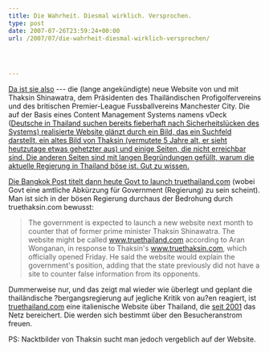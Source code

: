 ```yaml
---
title: Die Wahrheit. Diesmal wirklich. Versprochen.
type: post
date: 2007-07-26T23:59:24+00:00
url: /2007/07/die-wahrheit-diesmal-wirklich-versprochen/




---
```

[Da ist sie also][1] --- die (lange angekündigte</a>) neue Website von und mit Thaksin Shinawatra, dem Präsidenten des Thailändischen Profigolfervereins und des britischen Premier-League Fussballvereins Manchester City. Die auf der Basis eines Content Management Systems namens vDeck (<a href="1299">Deutsche in Thailand suchen bereits fieberhaft nach Sicherheitslücken des Systems) realisierte Website glänzt durch ein Bild, das ein Suchfeld darstellt, ein altes Bild von Thaksin (vermutete 5 Jahre alt, er sieht heutzutage etwas gehetzter aus) und einige Seiten, die nicht erreichbar sind. Die anderen Seiten sind mit langen Begründungen gefüllt, warum die aktuelle Regierung in Thailand böse ist. Gut zu wissen.

Die Bangkok Post titelt dann heute [Govt to launch truethailand.com][2] (wobei Govt eine amtliche Abkürzung für Government (Regierung) zu sein scheint). Man ist sich in der bösen Regierung durchaus der Bedrohung durch truethaksin.com bewusst:

> The government is expected to launch a new website next month to counter that of former prime minister Thaksin Shinawatra. The website might be called www.truethailand.com according to Aran Wonganan, in response to Thaksin's www.truethaksin.com, which officially opened Friday. He said the website would explain the government's position, adding that the state previously did not have a site to counter false information from its opponents.

Dummerweise nur, und das zeigt mal wieder wie überlegt und geplant die thailändische ?bergangsregierung auf jegliche Kritik von au?en reagiert, ist [truethailand.com][3] eine italienische Website über Thailand, die [seit 2001][4] das Netz bereichert. Die werden sich bestimmt über den Besucheranstrom freuen.

PS: Nacktbilder von Thaksin sucht man jedoch vergeblich auf der Website.

 [1]: http://truethaksin.com/
 [2]: http://www.nationmultimedia.com/breakingnews/read.php?newsid=30042765
 [3]: http://www.truethailand.com/it/home.php
 [4]: http://web.archive.org/web/*/http://truethailand.com
